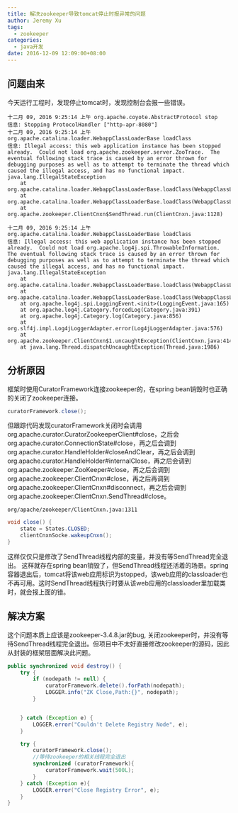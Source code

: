 ```yaml
---
title: 解决zookeeper导致tomcat停止时报异常的问题
author: Jeremy Xu
tags:
  - zookeeper
categories:
  - java开发
date: 2016-12-09 12:09:00+08:00
---
```

## 问题由来

今天运行工程时，发现停止tomcat时，发现控制台会报一些错误。

```
十二月 09, 2016 9:25:14 上午 org.apache.coyote.AbstractProtocol stop
信息: Stopping ProtocolHandler ["http-apr-8080"]
十二月 09, 2016 9:25:14 上午 org.apache.catalina.loader.WebappClassLoaderBase loadClass
信息: Illegal access: this web application instance has been stopped already.  Could not load org.apache.zookeeper.server.ZooTrace.  The eventual following stack trace is caused by an error thrown for debugging purposes as well as to attempt to terminate the thread which caused the illegal access, and has no functional impact.
java.lang.IllegalStateException
	at org.apache.catalina.loader.WebappClassLoaderBase.loadClass(WebappClassLoaderBase.java:1747)
	at org.apache.catalina.loader.WebappClassLoaderBase.loadClass(WebappClassLoaderBase.java:1705)
	at org.apache.zookeeper.ClientCnxn$SendThread.run(ClientCnxn.java:1128)

十二月 09, 2016 9:25:14 上午 org.apache.catalina.loader.WebappClassLoaderBase loadClass
信息: Illegal access: this web application instance has been stopped already.  Could not load org.apache.log4j.spi.ThrowableInformation.  The eventual following stack trace is caused by an error thrown for debugging purposes as well as to attempt to terminate the thread which caused the illegal access, and has no functional impact.
java.lang.IllegalStateException
	at org.apache.catalina.loader.WebappClassLoaderBase.loadClass(WebappClassLoaderBase.java:1747)
	at org.apache.catalina.loader.WebappClassLoaderBase.loadClass(WebappClassLoaderBase.java:1705)
	at org.apache.log4j.spi.LoggingEvent.<init>(LoggingEvent.java:165)
	at org.apache.log4j.Category.forcedLog(Category.java:391)
	at org.apache.log4j.Category.log(Category.java:856)
	at org.slf4j.impl.Log4jLoggerAdapter.error(Log4jLoggerAdapter.java:576)
	at org.apache.zookeeper.ClientCnxn$1.uncaughtException(ClientCnxn.java:414)
	at java.lang.Thread.dispatchUncaughtException(Thread.java:1986)
```

## 分析原因

框架时使用CuratorFramework连接zookeeper的，在spring bean销毁时也正确的关闭了zookeeper连接。

```java
curatorFramework.close();
```

但跟踪代码发现curatorFramework关闭时会调用org.apache.curator.CuratorZookeeperClient#close，之后会org.apache.curator.ConnectionState#close，再之后会调到org.apache.curator.HandleHolder#closeAndClear，再之后会调到org.apache.curator.HandleHolder#internalClose，再之后会调到org.apache.zookeeper.ZooKeeper#close，再之后会调到org.apache.zookeeper.ClientCnxn#close，再之后再调到org.apache.zookeeper.ClientCnxn#disconnect，再之后会调到org.apache.zookeeper.ClientCnxn.SendThread#close。

`org/apache/zookeeper/ClientCnxn.java:1311`

```java
void close() {
    state = States.CLOSED;
    clientCnxnSocke.wakeupCnxn();
}
```

这样仅仅只是修改了SendThread线程内部的变量，并没有等SendThread完全退出。
这样就存在spring bean销毁了，但SendThread线程还活着的场景。spring容器退出后，tomcat将该web应用标识为stopped，该web应用的classloader也不再可用。这时SendThread线程执行时要从该web应用的classloader里加载类时，就会报上面的错。

## 解决方案

这个问题本质上应该是zookeeper-3.4.8.jar的bug, 关闭zookeeper时，并没有等待SendThread线程完全退出。但项目中不太好直接修改zookeeper的源码，因此从封装的框架层面解决此问题。


```java
public synchronized void destroy() {
    try {
        if (nodepath != null) {
            curatorFramework.delete().forPath(nodepath);
            LOGGER.info("ZK Close,Path:{}", nodepath);
        }


    } catch (Exception e) {
        LOGGER.error("Couldn't Delete Registry Node", e);
    }

    try {
        curatorFramework.close();
        //等待zookeeper的相关线程完全退出
        synchronized (curatorFramework){
            curatorFramework.wait(500L);
        }
    } catch (Exception e){
        LOGGER.error("Close Registry Error", e);
    }
}
```
